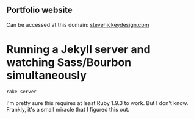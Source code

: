 Portfolio website
-----------------

Can be accessed at this domain: [stevehickeydesign.com](http://stevehickeydesign.com)


Running a Jekyll server and watching Sass/Bourbon simultaneously
================================================================

<code>rake server</code>

I'm pretty sure this requires at least Ruby 1.9.3 to work. But I don't know. Frankly, it's a small miracle that I figured this out.